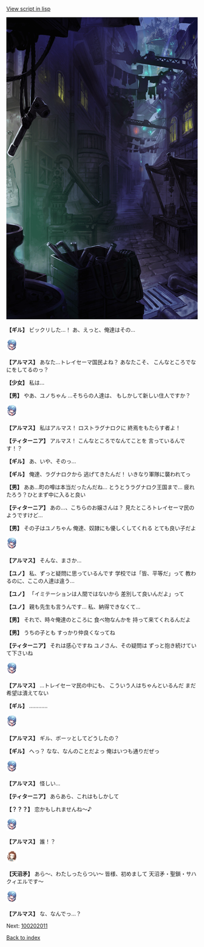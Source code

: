 [View script in lisp](../scripts/100201061.txt)

![201_slum.png](../images/backgrounds/201_slum.png)

**【ギル】**
ビックリした…！
あ、えっと、俺達はその…

<img src="../images/units/3103811.png" alt="3103811.png" height="34"/>

**【アルマス】**
あなた…トレイセーマ国民よね？
あなたこそ、
こんなところでなにをしてるのっ？

**【少女】**
私は…

**【男】**
やあ、ユノちゃん
…そちらの人達は、
もしかして新しい住人ですか？

<img src="../images/units/3103811.png" alt="3103811.png" height="34"/>

**【アルマス】**
私はアルマス！
ロストラグナロクに
終焉をもたらす者よ！

**【ティターニア】**
アルマス！
こんなところでなんてことを
言っているんです！？

**【ギル】**
あ、いや、そのっ…

**【ギル】**
俺達、ラグナロクから
逃げてきたんだ！
いきなり軍隊に襲われてっ

**【男】**
ああ…町の噂は本当だったんだね…
とうとうラグナロク王国まで…
疲れたろう？ひとまず中に入ると良い

**【ティターニア】**
あの…、こちらのお嬢さんは？
見たところトレイセーマ民の
ようですけど…

**【男】**
その子はユノちゃん
俺達、奴隷にも優しくしてくれる
とても良い子だよ

<img src="../images/units/3103811.png" alt="3103811.png" height="34"/>

**【アルマス】**
そんな、まさか…

**【ユノ】**
私、ずっと疑問に思っているんです
学校では「皆、平等だ」って
教わるのに、ここの人達は違う…

**【ユノ】**
「イミテーションは人間ではないから
差別して良いんだよ」って

**【ユノ】**
親も先生も言うんです…
私、納得できなくて…

**【男】**
それで、時々俺達のところに
食べ物なんかを
持って来てくれるんだよ

**【男】**
うちの子とも
すっかり仲良くなってね

**【ティターニア】**
それは感心ですね
ユノさん、その疑問は
ずっと抱き続けていて下さいね

<img src="../images/units/3103811.png" alt="3103811.png" height="34"/>

**【アルマス】**
…トレイセーマ民の中にも、
こういう人はちゃんといるんだ
まだ希望は潰えてない

**【ギル】**
…………

<img src="../images/units/3103811.png" alt="3103811.png" height="34"/>

**【アルマス】**
ギル、ボーッとしてどうしたの？

**【ギル】**
へっ？
なな、なんのことだよっ
俺はいつも通りだぜっ

<img src="../images/units/3103811.png" alt="3103811.png" height="34"/>

**【アルマス】**
怪しい…

**【ティターニア】**
あらあら、これはもしかして

**【？？？】**
恋かもしれませんね～♪

<img src="../images/units/3103811.png" alt="3103811.png" height="34"/>

**【アルマス】**
誰！？

<img src="../images/units/3300411.png" alt="3300411.png" height="34"/>

**【天沼矛】**
あら～、わたしったらつい～
皆様、初めまして
天沼矛・聖鎖・サハクィエルです～

<img src="../images/units/3103811.png" alt="3103811.png" height="34"/>

**【アルマス】**
な、なんでっ…？


Next: [100202011](100202011.md)

[Back to index](index.md)
